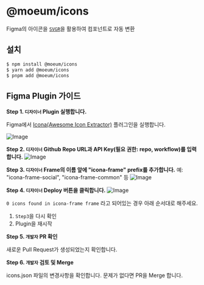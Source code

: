 # @moeum/icons

Figma의 아이콘을 [`SVGR`](https://react-svgr.com/)을 활용하여 컴포넌트로 자동 변환

## 설치

```bash
$ npm install @moeum/icons
$ yarn add @moeum/icons
$ pnpm add @moeum/icons
```

## Figma Plugin 가이드

**Step 1. `디자이너` Plugin 실행합니다.**

Figma에서 [Icona(Awesome Icon Extractor)](https://www.figma.com/community/plugin/1246320822364150095/icona-awesome-icon-extractor) 플러그인을 실행합니다.

![Image](https://github.com/user-attachments/assets/ba4737d2-884f-4a58-9b4a-8bab9d003797)

**Step 2. `디자이너` Github Repo URL과 API Key(필요 권한: repo, workflow)를 입력합니다.**
![Image](https://github.com/user-attachments/assets/ec899ac3-5355-4d5c-ab32-9e6e2b33ce1c)

**Step 3. `디자이너` Frame의 이름 앞에 "icona-frame" prefix를 추가합니다.**
예: "icona-frame-social", "icona-frame-common" 등
![Image](https://github.com/user-attachments/assets/7bb070e5-672d-4416-b154-0d7766cfe08c)

**Step 4. `디자이너` Deploy 버튼을 클릭합니다.**
![Image](https://github.com/user-attachments/assets/3d858df3-9829-4add-a6f0-bd712468ec68)

`0 icons found in icona-frame frame` 라고 되어있는 경우 아래 순서대로 해주세요.

1. `Step3`을 다시 확인
2. Plugin을 재시작

**Step 5. `개발자` PR 확인**

새로운 Pull Request가 생성되었는지 확인합니다.

**Step 6. `개발자` 검토 및 Merge**

icons.json 파일의 변경사항을 확인합니다.
문제가 없다면 PR을 Merge 합니다.
